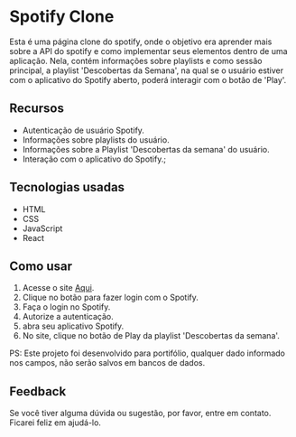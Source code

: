 # Spotify Clone

Esta é uma página clone do spotify, onde o objetivo era aprender mais sobre a API do spotify e como implementar seus elementos dentro de uma aplicação.
Nela, contém informações sobre playlists e como sessão principal, a playlist 'Descobertas da Semana', na qual se o usuário estiver com o aplicativo do Spotify aberto, poderá interagir com o botão de 'Play'.

## Recursos
- Autenticação de usuário Spotify.
- Informações sobre playlists do usuário.
- Informações sobre a Playlist 'Descobertas da semana' do usuário.
- Interação com o aplicativo do Spotify.;

## Tecnologias usadas
- HTML
- CSS
- JavaScript
- React

## Como usar
1. Acesse o site [Aqui](https://spotify-clone-one-jet.vercel.app/).
2. Clique no botão para fazer login com o Spotify.
3. Faça o login no Spotify.
4. Autorize a autenticação.
5. abra seu aplicativo Spotify.
6. No site, clique no botão de Play da playlist 'Descobertas da semana'.

PS: Este projeto foi desenvolvido para portifólio, qualquer dado informado nos campos, não serão salvos em bancos de dados.

## Feedback
Se você tiver alguma dúvida ou sugestão, por favor, entre em contato. Ficarei feliz em ajudá-lo.
